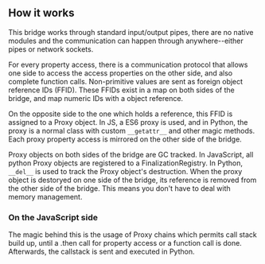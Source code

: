 ## How it works

This bridge works through standard input/output pipes, there are no native modules and the 
communication can happen through anywhere--either pipes or network sockets.

For every property access, there is a communication protocol that allows one side to access the
access properties on the other side, and also complete function calls. 
Non-primitive values are sent as foreign object reference IDs (FFID). These FFIDs
exist in a map on both sides of the bridge, and map numeric IDs with a object reference. 

On the opposite side to the one which holds a reference, this FFID is assigned to a Proxy object.
In JS, a ES6 proxy is used, and in Python, the proxy is a normal class with custom `__getattr__` 
and other magic methods. Each proxy property access is mirrored on the other side of the bridge. 

Proxy objects on both sides of the bridge are GC tracked. In JavaScript, all python Proxy objects
are registered to a FinalizationRegistry. In Python, `__del__` is used to track the Proxy object's
destruction. When the proxy object is destoryed on one side of the bridge, its reference is removed
from the other side of the bridge. This means you don't have to deal with memory management.

### On the JavaScript side
The magic behind this is the usage of Proxy chains which permits call stack build up, until
a .then call for property access or a function call is done. Afterwards, the callstack is sent
and executed in Python.
